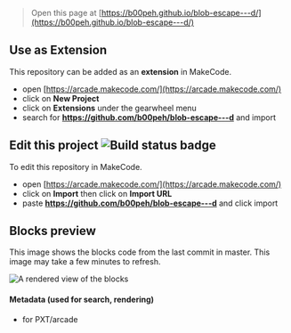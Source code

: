  


> Open this page at [https://b00peh.github.io/blob-escape---d/](https://b00peh.github.io/blob-escape---d/)

## Use as Extension

This repository can be added as an **extension** in MakeCode.

* open [https://arcade.makecode.com/](https://arcade.makecode.com/)
* click on **New Project**
* click on **Extensions** under the gearwheel menu
* search for **https://github.com/b00peh/blob-escape---d** and import

## Edit this project ![Build status badge](https://github.com/b00peh/blob-escape---d/workflows/MakeCode/badge.svg)

To edit this repository in MakeCode.

* open [https://arcade.makecode.com/](https://arcade.makecode.com/)
* click on **Import** then click on **Import URL**
* paste **https://github.com/b00peh/blob-escape---d** and click import

## Blocks preview

This image shows the blocks code from the last commit in master.
This image may take a few minutes to refresh.

![A rendered view of the blocks](https://github.com/b00peh/blob-escape---d/raw/master/.github/makecode/blocks.png)

#### Metadata (used for search, rendering)

* for PXT/arcade
<script src="https://makecode.com/gh-pages-embed.js"></script><script>makeCodeRender("{{ site.makecode.home_url }}", "{{ site.github.owner_name }}/{{ site.github.repository_name }}");</script>
